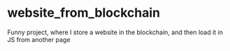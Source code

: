 # website_from_blockchain
Funny project, where I store a website in the blockchain, and then load it in JS from another page
